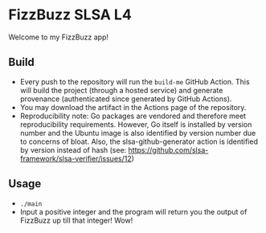 # FizzBuzz SLSA L4

Welcome to my FizzBuzz app!

## Build
- Every push to the repository will run the `build-me` GitHub Action. This will build the project (through a hosted service) and generate provenance (authenticated since generated by GitHub Actions).
- You may download the artifact in the Actions page of the repository.
- Reproducibility note: Go packages are vendored and therefore meet reproducibility requirements. However, Go itself is installed by version number and the Ubuntu image is also identified by version number due to concerns of bloat. Also, the slsa-github-generator action is identified by version instead of hash (see: https://github.com/slsa-framework/slsa-verifier/issues/12)

## Usage
- `./main`
- Input a positive integer and the program will return you the output of FizzBuzz up till that integer! Wow!

